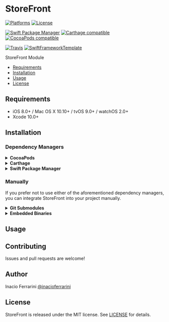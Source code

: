 # StoreFront

[![Platforms](https://img.shields.io/cocoapods/p/StoreFront.svg)](https://cocoapods.org/pods/StoreFront)
[![License](https://img.shields.io/cocoapods/l/StoreFront.svg)](https://raw.githubusercontent.com/inacioferrarini/StoreFront/master/LICENSE)

[![Swift Package Manager](https://img.shields.io/badge/Swift%20Package%20Manager-compatible-brightgreen.svg)](https://github.com/apple/swift-package-manager)
[![Carthage compatible](https://img.shields.io/badge/Carthage-compatible-4BC51D.svg?style=flat)](https://github.com/Carthage/Carthage)
[![CocoaPods compatible](https://img.shields.io/cocoapods/v/StoreFront.svg)](https://cocoapods.org/pods/StoreFront)

[![Travis](https://img.shields.io/travis/inacioferrarini/StoreFront/master.svg)](https://travis-ci.org/inacioferrarini/StoreFront/branches)
[![SwiftFrameworkTemplate](https://img.shields.io/badge/SwiftFramework-Template-red.svg)](http://github.com/RahulKatariya/SwiftFrameworkTemplate)

StoreFront Module

- [Requirements](#requirements)
- [Installation](#installation)
- [Usage](#usage)
- [License](#license)

## Requirements

- iOS 8.0+ / Mac OS X 10.10+ / tvOS 9.0+ / watchOS 2.0+
- Xcode 10.0+

## Installation

### Dependency Managers
<details>
  <summary><strong>CocoaPods</strong></summary>

[CocoaPods](http://cocoapods.org) is a dependency manager for Cocoa projects. You can install it with the following command:

```bash
$ gem install cocoapods
```

To integrate StoreFront into your Xcode project using CocoaPods, specify it in your `Podfile`:

```ruby
source 'https://github.com/CocoaPods/Specs.git'
platform :ios, '8.0'
use_frameworks!

pod 'StoreFront', '~> 0.0.1'
```

Then, run the following command:

```bash
$ pod install
```

</details>

<details>
  <summary><strong>Carthage</strong></summary>

[Carthage](https://github.com/Carthage/Carthage) is a decentralized dependency manager that automates the process of adding frameworks to your Cocoa application.

You can install Carthage with [Homebrew](http://brew.sh/) using the following command:

```bash
$ brew update
$ brew install carthage
```

To integrate StoreFront into your Xcode project using Carthage, specify it in your `Cartfile`:

```ogdl
github "inacioferrarini/StoreFront" ~> 0.0.1
```

</details>

<details>
  <summary><strong>Swift Package Manager</strong></summary>

To use StoreFront as a [Swift Package Manager](https://swift.org/package-manager/) package just add the following in your Package.swift file.

``` swift
// swift-tools-version:4.2

import PackageDescription

let package = Package(
    name: "HelloStoreFront",
    dependencies: [
        .package(url: "https://github.com/inacioferrarini/StoreFront.git", .upToNextMajor(from: "0.0.1"))
    ],
    targets: [
        .target(name: "HelloStoreFront", dependencies: ["StoreFront"])
    ]
)
```
</details>

### Manually

If you prefer not to use either of the aforementioned dependency managers, you can integrate StoreFront into your project manually.

<details>
  <summary><strong>Git Submodules</strong></summary><p>

- Open up Terminal, `cd` into your top-level project directory, and run the following command "if" your project is not initialized as a git repository:

```bash
$ git init
```

- Add StoreFront as a git [submodule](http://git-scm.com/docs/git-submodule) by running the following command:

```bash
$ git submodule add https://github.com/inacioferrarini/StoreFront.git
$ git submodule update --init --recursive
```

- Open the new `StoreFront` folder, and drag the `StoreFront.xcodeproj` into the Project Navigator of your application's Xcode project.

    > It should appear nested underneath your application's blue project icon. Whether it is above or below all the other Xcode groups does not matter.

- Select the `StoreFront.xcodeproj` in the Project Navigator and verify the deployment target matches that of your application target.
- Next, select your application project in the Project Navigator (blue project icon) to navigate to the target configuration window and select the application target under the "Targets" heading in the sidebar.
- In the tab bar at the top of that window, open the "General" panel.
- Click on the `+` button under the "Embedded Binaries" section.
- You will see two different `StoreFront.xcodeproj` folders each with two different versions of the `StoreFront.framework` nested inside a `Products` folder.

    > It does not matter which `Products` folder you choose from.

- Select the `StoreFront.framework`.

- And that's it!

> The `StoreFront.framework` is automagically added as a target dependency, linked framework and embedded framework in a copy files build phase which is all you need to build on the simulator and a device.

</p></details>

<details>
  <summary><strong>Embedded Binaries</strong></summary><p>

- Download the latest release from https://github.com/inacioferrarini/StoreFront/releases
- Next, select your application project in the Project Navigator (blue project icon) to navigate to the target configuration window and select the application target under the "Targets" heading in the sidebar.
- In the tab bar at the top of that window, open the "General" panel.
- Click on the `+` button under the "Embedded Binaries" section.
- Add the downloaded `StoreFront.framework`.
- And that's it!

</p></details>

## Usage

## Contributing

Issues and pull requests are welcome!

## Author

Inacio Ferrarini [@inacioferrarini](https://twitter.com/inacioferrarini)

## License

StoreFront is released under the MIT license. See [LICENSE](https://github.com/inacioferrarini/StoreFront/blob/master/LICENSE) for details.
